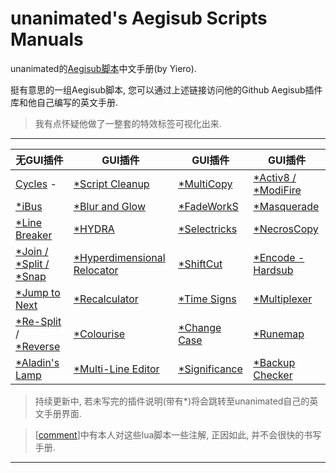 # unanimated's Aegisub Scripts Manuals

unanimated的[Aegisub脚本](https://github.com/unanimated/luaegisub)中文手册(by Yiero). 

挺有意思的一组Aegisub脚本, 您可以通过上述链接访问他的Github Aegisub插件库和他自己编写的英文手册.

> 我有点怀疑他做了一整套的特效标签可视化出来.

---

| 无GUI插件                                                    | GUI插件                                                      | GUI插件                                                      | GUI插件                                                      |
| ------------------------------------------------------------ | ------------------------------------------------------------ | ------------------------------------------------------------ | ------------------------------------------------------------ |
| [Cycles](./docs/Cycles.md) -                                 | [*Script Cleanup](http://unanimated.hostfree.pw/ts/scripts-manuals.htm#cleanup) | [*MultiCopy](http://unanimated.hostfree.pw/ts/scripts-manuals.htm#multicopy) | [*Activ8 /](http://unanimated.hostfree.pw/ts/scripts-manuals.htm#activ8) [*ModiFire](http://unanimated.hostfree.pw/ts/scripts-manuals.htm#modifire) |
| [*iBus](http://unanimated.hostfree.pw/ts/scripts-manuals.htm#ibus) | [*Blur and Glow](http://unanimated.hostfree.pw/ts/scripts-manuals.htm#blurglow) | [*FadeWorkS](http://unanimated.hostfree.pw/ts/scripts-manuals.htm#fade) | [*Masquerade](http://unanimated.hostfree.pw/ts/scripts-manuals.htm#masquerade) |
| [*Line Breaker](http://unanimated.hostfree.pw/ts/scripts-manuals.htm#linebreak) | [*HYDRA](http://unanimated.hostfree.pw/ts/scripts-manuals.htm#hydra) | [*Selectricks](http://unanimated.hostfree.pw/ts/scripts-manuals.htm#selectrix) | [*NecrosCopy](http://unanimated.hostfree.pw/ts/scripts-manuals.htm#necroscopy) |
| [*Join /](http://unanimated.hostfree.pw/ts/scripts-manuals.htm#join) [*Split /](http://unanimated.hostfree.pw/ts/scripts-manuals.htm#split) [*Snap](http://unanimated.hostfree.pw/ts/scripts-manuals.htm#snap) | [*Hyperdimensional Relocator](http://unanimated.hostfree.pw/ts/scripts-manuals.htm#relocator) | [*ShiftCut](http://unanimated.hostfree.pw/ts/scripts-manuals.htm#shiftcut) | [*Encode - Hardsub](http://unanimated.hostfree.pw/ts/scripts-manuals.htm#enchsub) |
| [*Jump to Next](http://unanimated.hostfree.pw/ts/scripts-manuals.htm#next) | [*Recalculator](http://unanimated.hostfree.pw/ts/scripts-manuals.htm#recalculator) | [*Time Signs](http://unanimated.hostfree.pw/ts/scripts-manuals.htm#timesigns) | [*Multiplexer](http://unanimated.hostfree.pw/ts/scripts-manuals.htm#mux) |
| [*Re-Split](http://unanimated.hostfree.pw/ts/scripts-manuals.htm#resplit) / [*Reverse](http://unanimated.hostfree.pw/ts/scripts-manuals.htm#reverse) | [*Colourise](http://unanimated.hostfree.pw/ts/scripts-manuals.htm#colourise) | [*Change Case](http://unanimated.hostfree.pw/ts/scripts-manuals.htm#capitalise) | [*Runemap](http://unanimated.hostfree.pw/ts/scripts-manuals.htm#runemap) |
| [*Aladin's Lamp](http://unanimated.hostfree.pw/ts/scripts-manuals.htm#aladin) | [*Multi-Line Editor](http://unanimated.hostfree.pw/ts/scripts-manuals.htm#multiedit) | [*Significance](http://unanimated.hostfree.pw/ts/scripts-manuals.htm#import) | [*Backup Checker](http://unanimated.hostfree.pw/ts/scripts-manuals.htm#backup) |

> 持续更新中, 若未写完的插件说明(带有*)将会跳转至unanimated自己的英文手册界面.

> [[comment](./comment)]中有本人对这些lua脚本一些注解, 正因如此, 并不会很快的书写手册.

---

